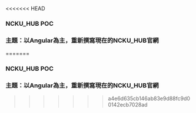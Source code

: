 <<<<<<< HEAD
### NCKU_HUB POC
### 主題：以Angular為主，重新撰寫現在的NCKU_HUB官網
=======
### NCKU_HUB POC
### 主題：以Angular為主，重新撰寫現在的NCKU_HUB官網
>>>>>>> a4e6d635cb146ab83e9d88fc9d00142ecb7028ad
